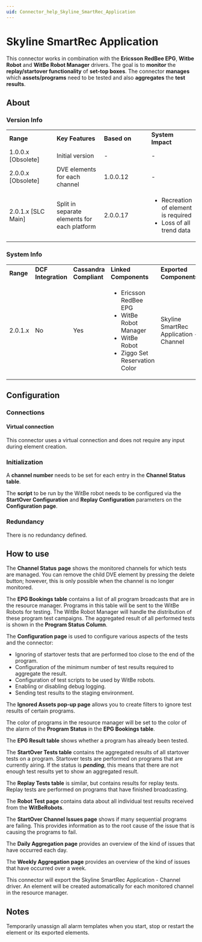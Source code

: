 ```yaml
---
uid: Connector_help_Skyline_SmartRec_Application
---
```


# Skyline SmartRec Application

This connector works in combination with the **Ericsson RedBee EPG**, **Witbe Robot** and **WitBe Robot Manager** drivers. The goal is to **monitor** the **replay/startover functionality** of **set-top boxes**. The connector **manages** which **assets/programs** need to be tested and also **aggregates** the **test results**.

## About

### Version Info

<table>
<colgroup>
<col style="width: 25%" />
<col style="width: 25%" />
<col style="width: 25%" />
<col style="width: 25%" />
</colgroup>
<tbody>
<tr class="odd">
<td><strong>Range</strong></td>
<td><strong>Key Features</strong></td>
<td><strong>Based on</strong></td>
<td><strong>System Impact</strong></td>
</tr>
<tr class="even">
<td>1.0.0.x [Obsolete]</td>
<td>Initial version</td>
<td>-</td>
<td>-</td>
</tr>
<tr class="odd">
<td>2.0.0.x [Obsolete]</td>
<td>DVE elements for each channel</td>
<td>1.0.0.12</td>
<td>-</td>
</tr>
<tr class="even">
<td>2.0.1.x [SLC Main]</td>
<td>Split in separate elements for each platform</td>
<td>2.0.0.17</td>
<td><ul>
<li>Recreation of element is required</li>
<li>Loss of all trend data</li>
</ul></td>
</tr>
</tbody>
</table>

### System Info

<table>
<colgroup>
<col style="width: 20%" />
<col style="width: 20%" />
<col style="width: 20%" />
<col style="width: 20%" />
<col style="width: 20%" />
</colgroup>
<tbody>
<tr class="odd">
<td><strong>Range</strong></td>
<td><strong>DCF Integration</strong></td>
<td><strong>Cassandra Compliant</strong></td>
<td><strong>Linked Components</strong></td>
<td><strong>Exported Components</strong></td>
</tr>
<tr class="even">
<td>2.0.1.x</td>
<td>No</td>
<td>Yes</td>
<td><ul>
<li>Ericsson RedBee EPG</li>
<li>WitBe Robot Manager</li>
<li>WitBe Robot</li>
<li>Ziggo Set Reservation Color</li>
</ul></td>
<td>Skyline SmartRec Application - Channel</td>
</tr>
</tbody>
</table>

## Configuration

### Connections

#### Virtual connection

This connector uses a virtual connection and does not require any input during element creation.

### Initialization

A **channel number** needs to be set for each entry in the **Channel Status table**.

The **script** to be run by the WitBe robot needs to be configured via the **StartOver Configuration** and **Replay Configuration** parameters on the **Configuration page**.

### Redundancy

There is no redundancy defined.

## How to use

The **Channel Status** **page** shows the monitored channels for which tests are managed. You can remove the child DVE element by pressing the delete button; however, this is only possible when the channel is no longer monitored.

The **EPG Bookings table** contains a list of all program broadcasts that are in the resource manager. Programs in this table will be sent to the WitBe Robots for testing. The WitBe Robot Manager will handle the distribution of these program test campaigns. The aggregated result of all performed tests is shown in the **Program Status Column**.

The **Configuration page** is used to configure various aspects of the tests and the connector:

- Ignoring of startover tests that are performed too close to the end of the program.
- Configuration of the minimum number of test results required to aggregate the result.
- Configuration of test scripts to be used by WitBe robots.
- Enabling or disabling debug logging.
- Sending test results to the staging environment.

The **Ignored Assets pop-up page** allows you to create filters to ignore test results of certain programs.

The color of programs in the resource manager will be set to the color of the alarm of the **Program Status** in the **EPG Bookings table**.

The **EPG Result table** shows whether a program has already been tested.

The **StartOver Tests table** contains the aggregated results of all startover tests on a program. Startover tests are performed on programs that are currently airing. If the status is ***pending***, this means that there are not enough test results yet to show an aggregated result.

The **Replay Tests table** is similar, but contains results for replay tests. Replay tests are performed on programs that have finished broadcasting.

The **Robot Test page** contains data about all individual test results received from the **WitBeRobots**.

The **StartOver Channel Issues page** shows if many sequential programs are failing. This provides information as to the root cause of the issue that is causing the programs to fail.

The **Daily Aggregation page** provides an overview of the kind of issues that have occurred each day.

The **Weekly Aggregation page** provides an overview of the kind of issues that have occurred over a week.

This connector will export the Skyline SmartRec Application - Channel driver. An element will be created automatically for each monitored channel in the resource manager.

## Notes

Temporarily unassign all alarm templates when you start, stop or restart the element or its exported elements.
